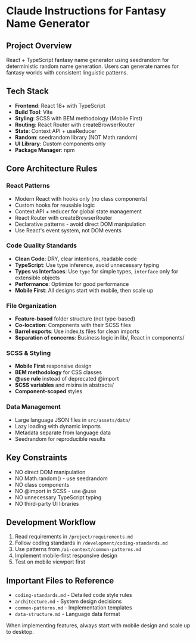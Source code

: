 # Claude Instructions for Fantasy Name Generator

## Project Overview

React + TypeScript fantasy name generator using seedrandom for deterministic random name generation. Users can generate names for fantasy worlds with consistent linguistic patterns.

## Tech Stack

-  **Frontend**: React 18+ with TypeScript
-  **Build Tool**: Vite
-  **Styling**: SCSS with BEM methodology (Mobile First)
-  **Routing**: React Router with createBrowserRouter
-  **State**: Context API + useReducer
-  **Random**: seedrandom library (NOT Math.random)
-  **UI Library**: Custom components only
-  **Package Manager**: npm

## Core Architecture Rules

### React Patterns

-  Modern React with hooks only (no class components)
-  Custom hooks for reusable logic
-  Context API + reducer for global state management
-  React Router with createBrowserRouter
-  Declarative patterns - avoid direct DOM manipulation
-  Use React's event system, not DOM events

### Code Quality Standards

-  **Clean Code**: DRY, clear intentions, readable code
-  **TypeScript**: Use type inference, avoid unnecessary typing
-  **Types vs Interfaces**: Use `type` for simple types, `interface` only for extensible objects
-  **Performance**: Optimize for good performance
-  **Mobile First**: All designs start with mobile, then scale up

### File Organization

-  **Feature-based** folder structure (not type-based)
-  **Co-location**: Components with their SCSS files
-  **Barrel exports**: Use index.ts files for clean imports
-  **Separation of concerns**: Business logic in lib/, React in components/

### SCSS & Styling

-  **Mobile First** responsive design
-  **BEM methodology** for CSS classes
-  **@use rule** instead of deprecated @import
-  **SCSS variables** and mixins in abstracts/
-  **Component-scoped** styles

### Data Management

-  Large language JSON files in `src/assets/data/`
-  Lazy loading with dynamic imports
-  Metadata separate from language data
-  Seedrandom for reproducible results

## Key Constraints

-  NO direct DOM manipulation
-  NO Math.random() - use seedrandom
-  NO class components
-  NO @import in SCSS - use @use
-  NO unnecessary TypeScript typing
-  NO third-party UI libraries

## Development Workflow

1. Read requirements in `/project/requirements.md`
2. Follow coding standards in `/development/coding-standards.md`
3. Use patterns from `/ai-context/common-patterns.md`
4. Implement mobile-first responsive design
5. Test on mobile viewport first

## Important Files to Reference

-  `coding-standards.md` - Detailed code style rules
-  `architecture.md` - System design decisions
-  `common-patterns.md` - Implementation templates
-  `data-structure.md` - Language data format

When implementing features, always start with mobile design and scale up to desktop.
